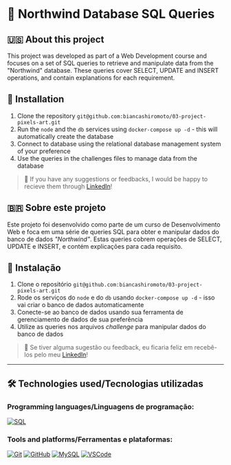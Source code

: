 # 🐬 Northwind Database SQL Queries

## 🇺🇸 About this project

This project was developed as part of a Web Development course and focuses on a set of SQL queries to retrieve and manipulate data from the "Northwind" database.
These queries cover SELECT, UPDATE and INSERT operations, and contain explanations for each requirement.

## 📝 Installation
1. Clone the repository `git@github.com:biancashiromoto/03-project-pixels-art.git`
2. Run the `node` and the `db` services using `docker-compose up -d` - this will automatically create the database
3. Connect to database using the relational database management system of your preference
4. Use the queries in the challenges files to manage data from the database

> 💬 If you have any suggestions or feedbacks, I would be happy to recieve them through <a href="https://www.linkedin.com/in/bshiromoto/" target="_blank">LinkedIn</a>!

## 🇧🇷 Sobre este projeto

Este projeto foi desenvolvido como parte de um curso de Desenvolvimento Web e foca em uma série de queries SQL para obter e manipular dados do banco de dados <i>"Northwind"</i>.
Estas queries cobrem operações de SELECT, UPDATE e INSERT, e contém explicações para cada requisito.

## 📝 Instalação
1. Clone o repositório `git@github.com:biancashiromoto/03-project-pixels-art.git`
2. Rode os serviços do `node` e do `db` usando `docker-compose up -d` - isso vai criar o banco de dados automaticamente
3. Conecte-se ao banco de dados usando sua ferramenta de gerenciamento de dados de sua preferência
4. Utilize as queries nos arquivos <i>challenge</i> para manipular dados do banco de dados

> 💬 Se tiver alguma sugestão ou feedback, eu ficaria feliz em recebê-los pelo meu <a href="https://www.linkedin.com/in/bshiromoto/" target="_blank">LinkedIn</a>!

<hr>

## 🛠️ Technologies used/Tecnologias utilizadas
### Programming languages/Linguagens de programação:
[![SQL](https://img.shields.io/badge/SQL-003B57?style=for-the-badge&logo=sql&logoColor=white)]()

### Tools and platforms/Ferramentas e plataformas:
[![Git](https://img.shields.io/badge/Git-E44C30?style=for-the-badge&logo=git&logoColor=white)]()
[![GitHub](https://img.shields.io/badge/GitHub-100000?style=for-the-badge&logo=github&logoColor=white)]()
[![MySQL](https://img.shields.io/badge/MySQL-005C84?style=for-the-badge&logo=mysql&logoColor=white)]()
[![VSCode](https://img.shields.io/badge/VSCode-0078D4?style=for-the-badge&logo=visual%20studio%20code&logoColor=white)]()